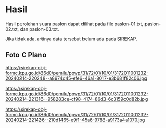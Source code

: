 # Hasil

Hasil perolehan suara paslon dapat dilihat pada file paslon-01.txt, paslon-02.txt, dan paslon-03.txt.

Jika tidak ada, artinya data tersebut belum ada pada SIREKAP.

## Foto C Plano

https://sirekap-obj-formc.kpu.go.id/86d0/pemilu/ppwp/31/72/01/10/01/3172011001232-20240214-220248--a8974d45-efe6-46a1-8017-e3b681f82c06.jpg

https://sirekap-obj-formc.kpu.go.id/86d0/pemilu/ppwp/31/72/01/10/01/3172011001232-20240214-221316--958283ce-cf98-4174-86d3-6c3159c0d82b.jpg

https://sirekap-obj-formc.kpu.go.id/86d0/pemilu/ppwp/31/72/01/10/01/3172011001232-20240214-221426--210d1465-e9f1-45a6-9788-a9173a4a1070.jpg
